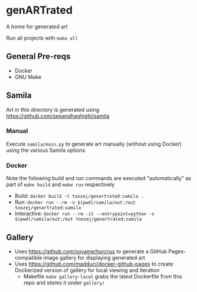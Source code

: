 # genARTrated
A home for generated art

Run all projects with `make all`

## General Pre-reqs
- Docker
- GNU Make

## Samila
Art in this directory is generated using <https://github.com/sepandhaghighi/samila>

### Manual
Execute `samila/main.py` to generate art manually (without using Docker) using the various Samila options

### Docker
Note the following build and run commands are executed "automatically" as part of `make build` and `make run` respectively

- Build: `docker build -t toozej/genartrated:samila .`
- Run: `docker run --rm -v $(pwd)/samila/out:/out toozej/genartrated:samila`
- Interactive: `docker run --rm -it --entrypoint=python -v $(pwd)/samila/out:/out toozej/genartrated:samila`

## Gallery
- Uses <https://github.com/soyaine/horcrux> to generate a GitHub Pages-compatible image gallery for displaying generated art
- Uses <https://github.com/madduci/docker-github-pages> to create Dockerized version of gallery for local viewing and iteration
	- Makefile `make gallery-local` grabs the latest Dockerfile from this repo and stores it under `gallery/`

